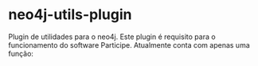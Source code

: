 # neo4j-utils-plugin
Plugin de utilidades para o neo4j.
Este plugin é requisito para o funcionamento do software Participe.
Atualmente conta com apenas uma função:
